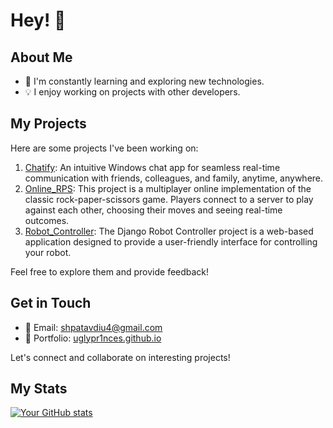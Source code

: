 # Hey! 👋

## About Me

- 🌱 I'm constantly learning and exploring new technologies.
- 💡 I enjoy working on projects with other developers.

## My Projects

Here are some projects I've been working on:

1. [Chatify](https://github.com/Uglypr1nces/Chatify): An intuitive Windows chat app for seamless real-time communication with friends, colleagues, and family, anytime, anywhere.
2. [Online_RPS](https://github.com/Uglypr1nces/Online_RPS): This project is a multiplayer online implementation of the classic rock-paper-scissors game. Players connect to a server to play against each other, choosing their moves and seeing real-time outcomes.
3. [Robot_Controller](https://github.com/Uglypr1nces/Online_RPS): The Django Robot Controller project is a web-based application designed to provide a user-friendly interface for controlling your robot.

Feel free to explore them and provide feedback!

## Get in Touch

- 📧 Email: [shpatavdiu4@gmail.com](mailto:shpatavdiu4@gmail.com)
- 💼 Portfolio: [uglypr1nces.github.io](https://uglypr1nces.github.io/uglyprincess-Yip.github.io/index.html)

Let's connect and collaborate on interesting projects!

## My Stats

[![Your GitHub stats](https://github-readme-stats.vercel.app/api?username=Uglypr1nces&show_icons=true&theme=radical)](https://github.com/Uglypr1nces)
